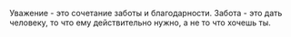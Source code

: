 Уважение - это сочетание заботы и благодарности. Забота - это дать человеку,
то что ему действительно нужно, а не то что хочешь ты.
